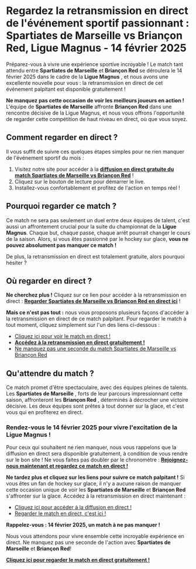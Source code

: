 # Regardez la retransmission en direct de l'événement sportif passionnant : Spartiates de Marseille vs Briançon Red, Ligue Magnus - 14 février 2025

Préparez-vous à vivre une expérience sportive incroyable ! Le match tant attendu entre **Spartiates de Marseille** et **Briançon Red** se déroulera le 14 février 2025 dans le cadre de la **Ligue Magnus** , et nous avons une excellente nouvelle pour vous : la retransmission en direct de cet événement palpitant est disponible gratuitement !

**Ne manquez pas cette occasion de voir les meilleurs joueurs en action !** L'équipe de **Spartiates de Marseille** affronte **Briançon Red** dans une rencontre décisive de la Ligue Magnus, et nous vous offrons l'opportunité de regarder cette compétition de haut niveau en direct, où que vous soyez.

## Comment regarder en direct ?

Il vous suffit de suivre ces quelques étapes simples pour ne rien manquer de l'événement sportif du mois :

1. Visitez notre site pour accéder à la [**diffusion en direct gratuite du match Spartiates de Marseille vs Briançon Red**](https://tinyurl.com/livestreamfreeo?st=Spartiates+de+Marseille+vs+Briancon+Red&si=ghc) !
2. Cliquez sur le bouton de lecture pour démarrer le live.
3. Installez-vous confortablement et profitez de l'action en temps réel !

## Pourquoi regarder ce match ?

Ce match ne sera pas seulement un duel entre deux équipes de talent, c'est aussi un affrontement crucial pour la suite du championnat de la **Ligue Magnus**. Chaque but, chaque passe, chaque arrêt pourrait changer le cours de la saison. Alors, si vous êtes passionné par le hockey sur glace, **vous ne pouvez absolument pas manquer ce match !**

De plus, la retransmission en direct est totalement gratuite, alors pourquoi hésiter ?

## Où regarder en direct ?

**Ne cherchez plus !** Cliquez sur ce lien pour accéder à la retransmission en direct : [**Regarder Spartiates de Marseille vs Briançon Red en direct ici**](https://tinyurl.com/livestreamfreeo?st=Spartiates+de+Marseille+vs+Briancon+Red&si=ghc) !

**Mais ce n'est pas tout :** nous vous proposons plusieurs façons d'accéder à la retransmission en direct de ce match palpitant. Pour regarder le match à tout moment, cliquez simplement sur l'un des liens ci-dessous :

- [Cliquez ici pour voir le match en direct !](https://tinyurl.com/livestreamfreeo?st=Spartiates+de+Marseille+vs+Briancon+Red&si=ghc)
- [**Accédez à la retransmission en direct gratuitement !**](https://tinyurl.com/livestreamfreeo?st=Spartiates+de+Marseille+vs+Briancon+Red&si=ghc)
- [Ne manquez pas une seconde du match Spartiates de Marseille vs Briançon Red](https://tinyurl.com/livestreamfreeo?st=Spartiates+de+Marseille+vs+Briancon+Red&si=ghc)

## Qu'attendre du match ?

Ce match promet d'être spectaculaire, avec des équipes pleines de talents. Les **Spartiates de Marseille** , forts de leur parcours impressionnant cette saison, affronteront les **Briançon Red** , déterminés à décrocher une victoire décisive. Les deux équipes sont prêtes à tout donner sur la glace, et c'est vous qui en profiterez en direct.

### Rendez-vous le 14 février 2025 pour vivre l'excitation de la Ligue Magnus !

Pour ceux qui souhaitent ne rien manquer, nous vous rappelons que la diffusion en direct sera disponible gratuitement, à condition de vous rendre sur le bon site ! Ne vous faites pas doubler par le chronomètre : [**Rejoignez-nous maintenant et regardez ce match en direct !**](https://tinyurl.com/livestreamfreeo?st=Spartiates+de+Marseille+vs+Briancon+Red&si=ghc)

**Ne tardez plus et cliquez sur les liens pour suivre ce match palpitant !** Si vous êtes un fan de hockey sur glace, il n'y a aucune raison de manquer cette occasion unique de voir les **Spartiates de Marseille** et **Briançon Red** s'affronter sur la glace. Accédez à la retransmission en direct maintenant :

- [Cliquez ici pour accéder à la diffusion en direct !](https://tinyurl.com/livestreamfreeo?st=Spartiates+de+Marseille+vs+Briancon+Red&si=ghc)
- [Regarder le match en direct, c'est ici !](https://tinyurl.com/livestreamfreeo?st=Spartiates+de+Marseille+vs+Briancon+Red&si=ghc)

**Rappelez-vous : 14 février 2025, un match à ne pas manquer !**

Nous vous attendons pour vivre ensemble cette incroyable expérience en direct. Ne manquez pas une seconde de l'action avec **Spartiates de Marseille** et **Briançon Red**!

**[Cliquez ici pour regarder le match en direct gratuitement !](https://tinyurl.com/livestreamfreeo?st=Spartiates+de+Marseille+vs+Briancon+Red&si=ghc)**
